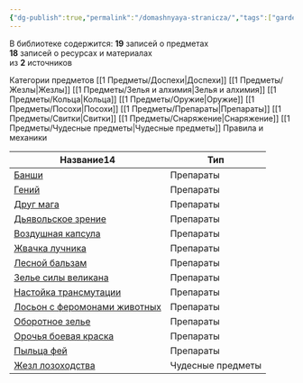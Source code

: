 ```yaml
---
{"dg-publish":true,"permalink":"/domashnyaya-stranicza/","tags":["gardenEntry"]}
---
```


В библиотеке содержится:
<span><span><b>19</b> записей о предметах<br>
<b>18</b> записей о ресурсах и материалах<br>
из <b>2</b> источников</span></span>

Категории предметов
	[[1 Предметы/Доспехи\|Доспехи]]
	[[1 Предметы/Жезлы\|Жезлы]]
	[[1 Предметы/Зелья и алхимия\|Зелья и алхимия]]
	[[1 Предметы/Кольца\|Кольца]]
	[[1 Предметы/Оружие\|Оружие]]
	[[1 Предметы/Посохи\|Посохи]]
	[[1 Предметы/Препараты\|Препараты]]
	[[1 Предметы/Свитки\|Свитки]]
	[[1 Предметы/Снаряжение\|Снаряжение]]
	[[1 Предметы/Чудесные предметы\|Чудесные предметы]]
Правила и механики

<div><table class="dataview table-view-table"><thead class="table-view-thead"><tr class="table-view-tr-header"><th class="table-view-th"><span>Название</span><span class="dataview small-text">14</span></th><th class="table-view-th"><span>Тип</span></th></tr></thead><tbody class="table-view-tbody"><tr><td><span><a data-tooltip-position="top" aria-label="1 Предметы/Препараты/Банши.md" data-href="1 Предметы/Препараты/Банши.md" href="1 Предметы/Препараты/Банши.md" class="internal-link" target="_blank" rel="noopener">Банши</a></span></td><td><span>Препараты</span></td></tr><tr><td><span><a data-tooltip-position="top" aria-label="1 Предметы/Препараты/Гений.md" data-href="1 Предметы/Препараты/Гений.md" href="1 Предметы/Препараты/Гений.md" class="internal-link" target="_blank" rel="noopener">Гений</a></span></td><td><span>Препараты</span></td></tr><tr><td><span><a data-tooltip-position="top" aria-label="1 Предметы/Препараты/Друг мага.md" data-href="1 Предметы/Препараты/Друг мага.md" href="1 Предметы/Препараты/Друг мага.md" class="internal-link" target="_blank" rel="noopener">Друг мага</a></span></td><td><span>Препараты</span></td></tr><tr><td><span><a data-tooltip-position="top" aria-label="1 Предметы/Препараты/Дьявольское зрение.md" data-href="1 Предметы/Препараты/Дьявольское зрение.md" href="1 Предметы/Препараты/Дьявольское зрение.md" class="internal-link" target="_blank" rel="noopener">Дьявольское зрение</a></span></td><td><span>Препараты</span></td></tr><tr><td><span><a data-tooltip-position="top" aria-label="1 Предметы/Препараты/Воздушная капсула.md" data-href="1 Предметы/Препараты/Воздушная капсула.md" href="1 Предметы/Препараты/Воздушная капсула.md" class="internal-link" target="_blank" rel="noopener">Воздушная капсула</a></span></td><td><span>Препараты</span></td></tr><tr><td><span><a data-tooltip-position="top" aria-label="1 Предметы/Препараты/Жвачка лучника.md" data-href="1 Предметы/Препараты/Жвачка лучника.md" href="1 Предметы/Препараты/Жвачка лучника.md" class="internal-link" target="_blank" rel="noopener">Жвачка лучника</a></span></td><td><span>Препараты</span></td></tr><tr><td><span><a data-tooltip-position="top" aria-label="1 Предметы/Препараты/Лесной бальзам.md" data-href="1 Предметы/Препараты/Лесной бальзам.md" href="1 Предметы/Препараты/Лесной бальзам.md" class="internal-link" target="_blank" rel="noopener">Лесной бальзам</a></span></td><td><span>Препараты</span></td></tr><tr><td><span><a data-tooltip-position="top" aria-label="1 Предметы/Препараты/Зелье силы великана.md" data-href="1 Предметы/Препараты/Зелье силы великана.md" href="1 Предметы/Препараты/Зелье силы великана.md" class="internal-link" target="_blank" rel="noopener">Зелье силы великана</a></span></td><td><span>Препараты</span></td></tr><tr><td><span><a data-tooltip-position="top" aria-label="1 Предметы/Препараты/Настойка трансмутации.md" data-href="1 Предметы/Препараты/Настойка трансмутации.md" href="1 Предметы/Препараты/Настойка трансмутации.md" class="internal-link" target="_blank" rel="noopener">Настойка трансмутации</a></span></td><td><span>Препараты</span></td></tr><tr><td><span><a data-tooltip-position="top" aria-label="1 Предметы/Препараты/Лосьон с феромонами животных.md" data-href="1 Предметы/Препараты/Лосьон с феромонами животных.md" href="1 Предметы/Препараты/Лосьон с феромонами животных.md" class="internal-link" target="_blank" rel="noopener">Лосьон с феромонами животных</a></span></td><td><span>Препараты</span></td></tr><tr><td><span><a data-tooltip-position="top" aria-label="1 Предметы/Препараты/Оборотное зелье.md" data-href="1 Предметы/Препараты/Оборотное зелье.md" href="1 Предметы/Препараты/Оборотное зелье.md" class="internal-link" target="_blank" rel="noopener">Оборотное зелье</a></span></td><td><span>Препараты</span></td></tr><tr><td><span><a data-tooltip-position="top" aria-label="1 Предметы/Препараты/Орочья боевая краска.md" data-href="1 Предметы/Препараты/Орочья боевая краска.md" href="1 Предметы/Препараты/Орочья боевая краска.md" class="internal-link" target="_blank" rel="noopener">Орочья боевая краска</a></span></td><td><span>Препараты</span></td></tr><tr><td><span><a data-tooltip-position="top" aria-label="1 Предметы/Препараты/Пыльца фей.md" data-href="1 Предметы/Препараты/Пыльца фей.md" href="1 Предметы/Препараты/Пыльца фей.md" class="internal-link" target="_blank" rel="noopener">Пыльца фей</a></span></td><td><span>Препараты</span></td></tr><tr><td><span><a data-tooltip-position="top" aria-label="1 Предметы/Чудесные предметы/Жезл лозоходства.md" data-href="1 Предметы/Чудесные предметы/Жезл лозоходства.md" href="1 Предметы/Чудесные предметы/Жезл лозоходства.md" class="internal-link" target="_blank" rel="noopener">Жезл лозоходства</a></span></td><td><span>Чудесные предметы</span></td></tr></tbody></table></div>
